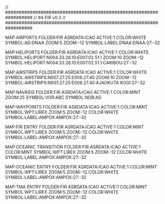 // ##################################################################
//                 #4 FIR v0.3
// ##################################################################

MAP:AIRPORTS
FOLDER:FIR
ASRDATA:ICAO
ACTIVE:1
COLOR:WHITE
SYMBOL:AD:DNAA
ZOOM:5
ZOOM:-12
SYMBOL:LABEL:DNAA:DNAA:27:-32

MAP:HELIPORTS
FOLDER:FIR
ASRDATA:ICAO
ACTIVE:1
COLOR:WHITE
SYMBOL:HELIPORT:N004.33.28.10:E007.02.51.1
ZOOM:10
ZOOM:-12
SYMBOL:HELIPORT:N004.33.28.10:E007.02.51.1:CARIBOU:27:-32

MAP:AIRSTRIPS
FOLDER:FIR
ASRDATA:ICAO
ACTIVE:1
COLOR:WHITE
SYMBOL:AIRSTRIPS:N007.27.25:E006.27.40
ZOOM:10
ZOOM:-12
SYMBOL:AIRSTRIPS:N007.27.25:E006.27.40:AJAOKUTA KOGI:27:-32

MAP:NAVAIDS
FOLDER:FIR
ASRDATA:ICAO
ACTIVE:1
COLOR:MINT
ZOOM:25
SYMBOL:VOR:ABC
SYMBOL:NDB:AG

MAP:WAYPOINTS
FOLDER:FIR
ASRDATA:ICAO
ACTIVE:1
COLOR:MINT
SYMBOL:WPT:LIREX
ZOOM:5
ZOOM:-12
COLOR:WHITE
SYMBOL:LABEL:AMPOX:AMPOX:27:-32

MAP:FIR ENTRY
FOLDER:FIR
ASRDATA:ICAO
ACTIVE:1
COLOR:MINT
SYMBOL:WPT:LIREX
ZOOM:5
ZOOM:-12
COLOR:WHITE
SYMBOL:LABEL:AMPOX:AMPOX:27:-32

MAP:OCEANIC TRANSITION
FOLDER:FIR
ASRDATA:ICAO
ACTIVE:1
COLOR:MINT
SYMBOL:WPT:LIREX
ZOOM:5
ZOOM:-12
COLOR:WHITE
SYMBOL:LABEL:AMPOX:AMPOX:27:-32

MAP:OCEANIC ENTRY
FOLDER:FIR
ASRDATA:ICAO
ACTIVE:1
COLOR:MINT
SYMBOL:WPT:LIREX
ZOOM:5
ZOOM:-12
COLOR:WHITE
SYMBOL:LABEL:AMPOX:AMPOX:27:-32

MAP:TMA ENTRY
FOLDER:FIR
ASRDATA:ICAO
ACTIVE:1
COLOR:MINT
SYMBOL:WPT:LIREX
ZOOM:5
ZOOM:-12
COLOR:WHITE
SYMBOL:LABEL:AMPOX:AMPOX:27:-32

